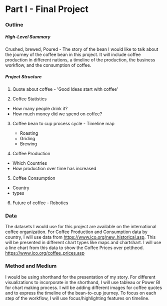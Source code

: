 # Part I - Final Project

### Outline 

##### High-Level Summary 
Crushed, brewed, Poured - The story of the bean
I would like to talk about the journey of the coffee bean in this project. It will include coffee production in different nations, 
a timeline of the production,  the business workflow, and the consumption of coffee.

##### Project Structure 
1. Quote about coffee - 'Good Ideas start with coffee'
 
2. Coffee Statistics 
  * How many people drink it?
  * How much money did we spend on coffee?

3. Coffee bean to cup process cycle - Timeline map 
	* Roasting
	* Griding
	* Brewing 

4. Coffee Production 
  * Which Countries
  * How production over time has increased 

5. Coffee Consumption
 * Country
 * types

6. Future of coffee - Robotics

### Data 
The datasets I would use for this project are available on the international coffee organization. 
For Coffee Production and Consumption data by country, I will use data from https://www.ico.org/new_historical.asp. This will be presented in different chart types like maps and chartshart.
I will use a line chart from this data to show the Coffee Prices over pettheod.
https://www.ico.org/coffee_prices.asp


### Method and Medium 
I would be using shorthand for the presentation of my story. For different visualizations to incorporate in the shorthand, I will use tableau or Power BI for chart making process.
I will be adding different images for coffee quotes and to express the timeline of the bean-to-cup journey. 
To focus on each step of the workflow, I will use focus/highlighting features on timeline.
